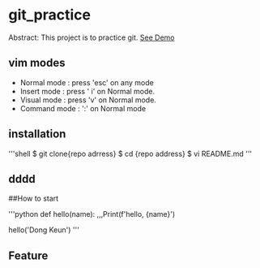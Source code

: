 # git_practice

Abstract: This project is to practice git.
[See Demo](http://WWW.google.com)

## vim modes

- Normal mode : press 'esc' on any mode
- Insert mode : press ' i' on Normal mode.
- Visual mode : press 'v' on Normal mode.
- Command mode :  ':' on Normal mode

## installation

'''shell
$ git clone{repo adrress}
$ cd {repo address}
$ vi README.md
'''


## dddd

##How to start

'''python
def hello(name):
,,,Print(f'hello, {name}')

hello('Dong Keun')
'''


## Feature
